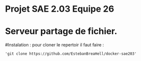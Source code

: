 # Projet SAE 2.03 Equipe 26


# Serveur partage de fichier.

#Instalation : 
pour cloner le repertoir il faut faire : 
```
'git clone https://github.com/EstebanBreaHell/docker-sae203'
```

